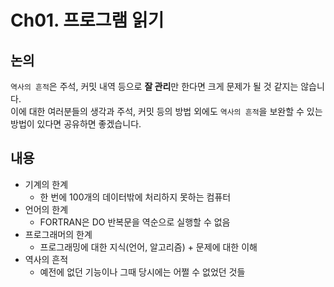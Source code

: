 # Ch01. 프로그램 읽기

## 논의

`역사의 흔적`은 주석, 커밋 내역 등으로 **잘 관리**만 한다면 크게 문제가 될 것 같지는 않습니다.  
이에 대한 여러분들의 생각과 주석, 커밋 등의 방법 외에도 `역사의 흔적`을 보완할 수 있는 방법이 있다면 공유하면 좋겠습니다.

## 내용

- 기계의 한계
    - 한 번에 100개의 데이터밖에 처리하지 못하는 컴퓨터
- 언어의 한계
    - FORTRAN은 DO 반복문을 역순으로 실행할 수 없음
- 프로그래머의 한계
    - 프로그래밍에 대한 지식(언어, 알고리즘) + 문제에 대한 이해
- 역사의 흔적
    - 예전에 없던 기능이나 그때 당시에는 어쩔 수 없었던 것들
